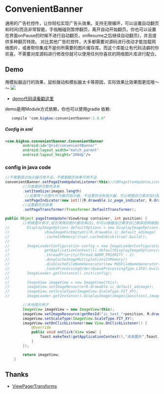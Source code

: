 ConvenientBanner
===========

通用的广告栏控件，让你轻松实现广告头效果。支持无限循环，可以设置自动翻页和时间(而且非常智能，手指触碰则暂停翻页，离开自动开始翻页。你也可以设置在界面onPause的时候不进行自动翻页，onResume之后继续自动翻页)，并且提供多种翻页特效。
对比其他广告栏控件，大多都需要对源码进行改动才能加载网络图片，或者帮你集成不是你所需要的图片缓存库。而这个库能让有代码洁癖的你欢喜，不需要对库源码进行修改你就可以使用任何你喜欢的网络图片库进行配合。

## Demo
用模拟器运行的效果，鼠标拨动和模拟器太卡等原因，实际效果比效果图更炫哦～～
![](https://github.com/saiwu-bigkoo/Android-ConvenientBanner/blob/master/preview/convenientbannerdemo.gif)

- [demo代码请看戳这里](https://github.com/saiwu-bigkoo/Android-ConvenientBanner/blob/master/app/src/main/java/com/bigkoo/convenientbannerdemo/MainActivity.java)

demo是用Module方式依赖，你也可以使用gradle 依赖:
```java
   compile 'com.bigkoo:convenientbanner:1.0.0'
```


##### Config in xml

```xml
<com.bigkoo.convenientbanner.ConvenientBanner
        android:id="@+id/convenientBanner"
        android:layout_width="match_parent"
        android:layout_height="200dp"/>
```

### config in java code

```java
//不需要圆点指示器可用不设，不需要翻页效果可用不设
convenientBanner.setPageItemUpdateListener(this)//CBPageItemUpdateListener 在 pageItemUpdate里面返回第几页对应的图片即可
        //只需要把页数传进来
        .setItemSize(images.length)
         //设置两个点图片作为翻页指示器，不设置则没有指示器，可以根据自己需求自行配合自己的指示器
        .setPageIndicator(new int[]{R.drawable.ic_page_indicator, R.drawable.ic_page_indicator_focused})
        //设置翻页的效果
        .setPageTransformer(Transformer.DefaultTransformer);
        
public Object pageItemUpdate(ViewGroup container, int position) {
        //网络图片例子,结合常用的图片缓存库UIL,你可以根据自己需求自己换其他网络图片库
//        DisplayImageOptions defaultOptions = new DisplayImageOptions.Builder().
//                showImageForEmptyUri(R.drawable.ic_default_adimage)
//                .cacheInMemory(true).cacheOnDisk(true).build();
//
//        ImageLoaderConfiguration config = new ImageLoaderConfiguration.Builder(
//                getApplicationContext()).defaultDisplayImageOptions(defaultOptions)
//                .threadPriority(Thread.NORM_PRIORITY - 2)
//                .denyCacheImageMultipleSizesInMemory()
//                .diskCacheFileNameGenerator(new Md5FileNameGenerator())
//                .tasksProcessingOrder(QueueProcessingType.LIFO).build();
//        ImageLoader.getInstance().init(config);
//
//        ImageView imageView = new ImageView(this);
//        imageView.setImageResource(R.drawable.ic_default_adimage);
//        imageView.setScaleType(ImageView.ScaleType.FIT_XY);
//        ImageLoader.getInstance().displayImage(images[position],imageView);

        //本地图片例子
        ImageView imageView = new ImageView(this);
        imageView.setImageResource(getResId("ic_test_"+position, R.drawable.class));
        imageView.setScaleType(ImageView.ScaleType.FIT_XY);
        imageView.setOnClickListener(new View.OnClickListener() {
            @Override
            public void onClick(View view) {
                Toast.makeText(getApplicationContext(),"点击图片",Toast.LENGTH_SHORT).show();
            }
        });

        return imageView;
    }
```


## Thanks

- [ViewPagerTransforms](https://github.com/ToxicBakery/ViewPagerTransforms)
